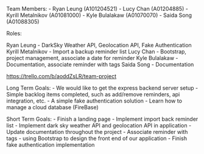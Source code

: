 Team Members:
	- Ryan Leung (A101204521)
	- Lucy Chan (A01204885)
	- Kyrill Metalnikov (A01081000)
	- Kyle Bulalakaw (A01070070)
	- Saida Song (A01088305)

Roles:

Ryan Leung - DarkSky Weather API, Geolocation API, Fake Authentication
Kyrill Metalnikov - Import a backup reminder list
Lucy Chan - Bootstrap, project management, associate a date for reminder
Kyle Bulalakaw - Documentation, associate reminder with tags
Saida Song - Documentation



https://trello.com/b/aoddZsLR/team-project

Long Term Goals:
	- We would like to get the express backend server setup
	- Simple backlog items completed, such as add/remove reminders, api integration, etc.
	- A simple fake authentication solution
	- Learn how to manage a cloud database (FireBase)

Short Term Goals:
	- Finish a landing page
	- Implement import back reminder list
	- Implement dark sky weather API and geolocation API in application
	- Update documentation throughout the project
	- Associate reminder with tags
	- using Bootstrap to design the front end of our application
	- Finish fake authentication implementation

